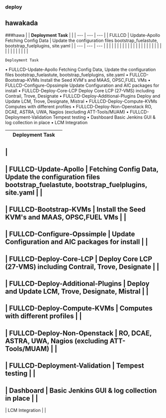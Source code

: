 ### deploy

## hawakada
###hawa
|  | **Deployment Task** |  |
| --- | --- | --- |
| FULLCD | Update-Apollo	Fetching Config Data | Update the configuration files bootstrap_fuelastute, bootstrap_fuelplugins, site.yaml | 
| --- | --- | --- | 
|
 |
 |
 |
 |
|
 |
 |
 |
 |
|
 |
 |
 |
 |
|
 |
 |
 |
 |
|
 |
 |
 |
 |
|
 |
 |
 |
 |

	Deployment Task	
•		FULLCD-Update-Apollo	Fetching Config Data, Update the configuration files bootstrap_fuelastute, bootstrap_fuelplugins, site.yaml
•		FULLCD-Bootstrap-KVMs	Install the Seed KVM's and MAAS, OPSC,FUEL VMs
•		FULLCD-Configure-Opssimple	Update Configuration and AIC packages for install
•		FULLCD-Deploy-Core-LCP	Deploy Core LCP (27-VMS) including Contrail, Trove, Designate
•		FULLCD-Deploy-Additional-Plugins	Deploy and Update LCM, Trove, Designate, Mistral
•		FULLCD-Deploy-Compute-KVMs	Computes with different profiles
•		FULLCD-Deploy-Non-Openstack	RO, DCAE, ASTRA, UWA, Nagios (excluding ATT-Tools/MUAM)
•		FULLCD-Deployment-Validation	Tempest testing
•		Dashboard	Basic Jenkins GUI & log collection in place
•		LCM Integration	


|   | Deployment Task |   |
| --- | --- | --- |
|
-
  | FULLCD-Update-Apollo | Fetching Config Data, Update the configuration files bootstrap\_fuelastute, bootstrap\_fuelplugins, site.yaml |
|
-
  | FULLCD-Bootstrap-KVMs | Install the Seed KVM&#39;s and MAAS, OPSC,FUEL VMs |
|
-
  | FULLCD-Configure-Opssimple | Update Configuration and AIC packages for install |
|
-
  | FULLCD-Deploy-Core-LCP | Deploy Core LCP (27-VMS) including Contrail, Trove, Designate |
|
-
  | FULLCD-Deploy-Additional-Plugins | Deploy and Update LCM, Trove, Designate, Mistral |
|
-
  | FULLCD-Deploy-Compute-KVMs | Computes with different profiles |
|
-
  | FULLCD-Deploy-Non-Openstack | RO, DCAE, ASTRA, UWA, Nagios (excluding ATT-Tools/MUAM) |
|
-
  | FULLCD-Deployment-Validation | Tempest testing |
|
-
  | Dashboard | Basic Jenkins GUI &amp; log collection in place |
|
-
  | LCM Integration |   |
